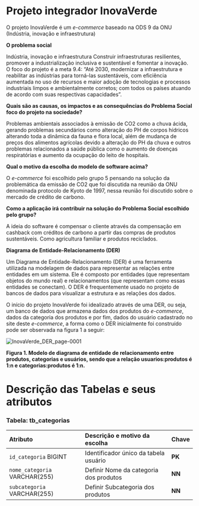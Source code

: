 # **Projeto integrador InovaVerde**
<p style="text-align: justify;">
  
  O projeto InovaVerde é um _e-commerce_ baseado na ODS 9 da ONU (Indústria, inovação e infraestrutura)

</p>

**O problema social**
<p style="text-align: justify;">
  
  Indústria, inovação e infraestrutura Construir infraestruturas resilientes, promover a industrialização inclusiva e sustentável e fomentar a inovação.
O foco do projeto é a meta 9.4: “Até 2030, modernizar a infraestrutura e reabilitar as indústrias para torná-las sustentáveis, com eficiência aumentada no uso de recursos e maior adoção de tecnologias e processos industriais limpos e ambientalmente corretos; com todos os países atuando de acordo com suas respectivas capacidades”.

</p>

**Quais são as causas, os impactos e as consequências do Problema Social foco do projeto na sociedade?**
<p style="text-align: justify;">
  
  Problemas ambientais associados à emissão de CO2 como a chuva ácida, gerando problemas secundários como alteração do PH de corpos hídricos alterando toda a dinâmica da fauna e flora local, além de mudança de preços dos alimentos agrícolas devido a alteração do PH da chuva e outros problemas relacionados a saúde pública como o aumento de doenças respiratórias e aumento da ocupação do leito de hospitais.

</p>

**Qual o motivo da escolha do modelo de software acima?**
<p style="text-align: justify;">
  
  O _e-commerce_ foi escolhido pelo grupo 5 pensando na solução da problemática da emissão de CO2 que foi discutida na reunião da ONU denominada protocolo de Kyoto de 1997, nessa reunião foi discutido sobre o mercado de crédito de carbono.

</p>

**Como a aplicação irá contribuir na solução do Problema Social escolhido pelo grupo?**
<p style="text-align: justify;">
  
  A ideia do software é compensar o cliente através da compensação em cashback com créditos de carbono a partir das compras de produtos sustentáveis. Como agricultura familiar e produtos reciclados.

</p>

**Diagrama de Entidade-Relacionamento (DER)**
<p style="text-align: justify;">
  
  Um Diagrama de Entidade-Relacionamento (DER) é uma ferramenta utilizada na modelagem de dados para representar as relações entre entidades em um sistema. Ele é composto por entidades (que representam objetos do mundo real) e relacionamentos (que representam como essas entidades se conectam). O DER é frequentemente usado no projeto de bancos de dados para visualizar a estrutura e as relações dos dados.

  O início do projeto InovaVerde foi idealizado através de uma DER, ou seja, um banco de dados que armazena dados dos produtos do _e-commerce_, dados da categoria dos produtos e por fim, dados do usuário cadastrado no site deste _e-commerce_, a forma como o DER inicialmente foi construído pode ser observada na figura 1 a seguir:
</p>

![InovaVerde_DER_page-0001](https://github.com/Inova-Verde/projeto-integrador-inova-verde/assets/147213232/a7411e79-9f42-4e83-afb8-44fa9d23050a)

<p style="text-align: justify;">
  
**Figura 1. Modelo de diagrama de entidade de relacionamento entre produtos, categorias e usuários, sendo que a relação usuarios:produtos é 1:n e categorias:produtos é 1:n.**

</p>


# Descrição das Tabelas e seus atributos

### Tabela: tb_categorias

| Atributo   | Descrição e motivo da escolha       | Chave       |
| :---------- | :--------- | :---------------------------------- |
| `id_categoria` BIGINT | Identificador único da tabela usuário | **PK** |
| `nome_categoria` VARCHAR(255) | Definir Nome da categoria dos produtos | **NN** |
| `subcategoria` VARCHAR(255) | Definir Subcategoria dos produtos | **NN** |

